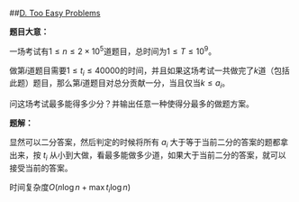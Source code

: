 ##[D. Too Easy Problems](http://codeforces.com/contest/913/problem/D)

**题目大意：**

一场考试有$1\le n\le2\times10^5$道题目，总时间为$1\le T\le10^9$。

做第$i$道题目需要$1\le t_i\le40000$的时间，并且如果这场考试一共做完了$k$道（包括此题）题目，那么第$i$道题目对总分贡献一分，当且仅当$k\le a_i$。

问这场考试最多能得多少分？并输出任意一种使得分最多的做题方案。

**题解：**

显然可以二分答案，然后判定的时候将所有 $a_i$ 大于等于当前二分的答案的题都拿出来，按 $t_i$ 从小到大做，看最多能做多少道，如果大于当前二分的答案，就可以接受当前的答案。

时间复杂度$O(n\log{n}+\max t_i \log{n})$